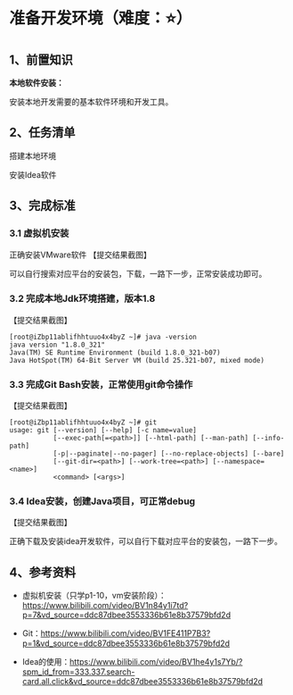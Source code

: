 # 准备开发环境（难度：⭐️）

## 1、前置知识

**本地软件安装：**

安装本地开发需要的基本软件环境和开发工具。



## 2、任务清单

搭建本地环境

安装Idea软件



## 3、完成标准

### 3.1 虚拟机安装

正确安装VMware软件  【提交结果截图】

可以自行搜索对应平台的安装包，下载，一路下一步，正常安装成功即可。



### 3.2 完成本地Jdk环境搭建，版本1.8

【提交结果截图】

```shell
[root@iZbp11ablifhhtuuo4x4byZ ~]# java -version
java version "1.8.0_321"
Java(TM) SE Runtime Environment (build 1.8.0_321-b07)
Java HotSpot(TM) 64-Bit Server VM (build 25.321-b07, mixed mode)
```



### 3.3 完成Git Bash安装，正常使用git命令操作

【提交结果截图】

```shell
[root@iZbp11ablifhhtuuo4x4byZ ~]# git
usage: git [--version] [--help] [-c name=value]
           [--exec-path[=<path>]] [--html-path] [--man-path] [--info-path]
           [-p|--paginate|--no-pager] [--no-replace-objects] [--bare]
           [--git-dir=<path>] [--work-tree=<path>] [--namespace=<name>]
           <command> [<args>]
```



### 3.4 Idea安装，创建Java项目，可正常debug

【提交结果截图】

正确下载及安装idea开发软件，可以自行下载对应平台的安装包，一路下一步。



## 4、参考资料

- 虚拟机安装（只学p1-10，vm安装阶段）：https://www.bilibili.com/video/BV1n84y1i7td?p=7&vd_source=ddc87dbee3553336b61e8b37579bfd2d

- Git：https://www.bilibili.com/video/BV1FE411P7B3?p=1&vd_source=ddc87dbee3553336b61e8b37579bfd2d

- Idea的使用：https://www.bilibili.com/video/BV1he4y1s7Yb/?spm_id_from=333.337.search-card.all.click&vd_source=ddc87dbee3553336b61e8b37579bfd2d

  



